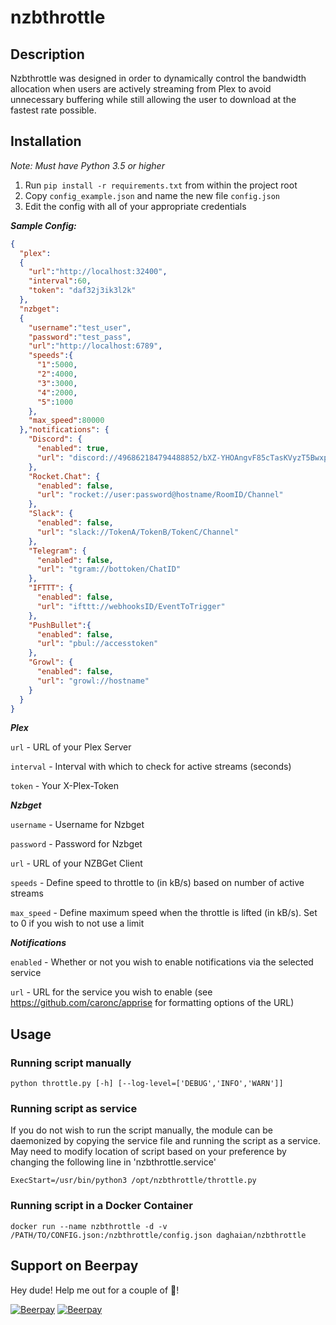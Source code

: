 # nzbthrottle


## Description
Nzbthrottle was designed in order to dynamically control the bandwidth allocation when users are actively streaming from Plex to avoid unnecessary buffering while still allowing the user to download at the fastest rate possible.

## Installation

*Note: Must have Python 3.5 or higher*

1. Run ```pip install -r requirements.txt``` from within the project root
2. Copy ```config_example.json``` and name the new file ```config.json```
3. Edit the config with all of your appropriate credentials

***Sample Config:***

```json
{
  "plex":
  {
    "url":"http://localhost:32400",
    "interval":60,
    "token": "daf32j3ik3l2k"
  },
  "nzbget":
  {
    "username":"test_user",
    "password":"test_pass",
    "url":"http://localhost:6789",
    "speeds":{
      "1":5000,
      "2":4000,
      "3":3000,
      "4":2000,
      "5":1000
    },
    "max_speed":80000
  },"notifications": {
    "Discord": {
      "enabled": true,
      "url": "discord://496862184794488852/bXZ-YHOAngvF85cTasKVyzT5BwxpSMZiZPKcSA64ppRzHcx61UHbIyoubM7kQ8zNnlyn"
    },
    "Rocket.Chat": {
      "enabled": false,
      "url": "rocket://user:password@hostname/RoomID/Channel"
    },
    "Slack": {
      "enabled": false,
      "url": "slack://TokenA/TokenB/TokenC/Channel"
    },
    "Telegram": {
      "enabled": false,
      "url": "tgram://bottoken/ChatID"
    },
    "IFTTT": {
      "enabled": false,
      "url": "ifttt://webhooksID/EventToTrigger"
    },
    "PushBullet":{
      "enabled": false,
      "url": "pbul://accesstoken"
    },
    "Growl": {
      "enabled": false,
      "url": "growl://hostname"
    }
  }
}
```

***Plex***

```url``` - URL of your Plex Server

```interval``` - Interval with which to check for active streams (seconds)

```token``` - Your X-Plex-Token

***Nzbget***

```username``` - Username for Nzbget

```password``` - Password for Nzbget

```url``` - URL of your NZBGet Client

```speeds``` - Define speed to throttle to (in kB/s) based on number of active streams

```max_speed``` - Define maximum speed when the throttle is lifted (in kB/s). Set to 0 if you wish to not use a limit

***Notifications***

```enabled``` - Whether or not you wish to enable notifications via the selected service

```url``` - URL for the service you wish to enable (see https://github.com/caronc/apprise for formatting options of the URL)

## Usage

### Running script manually ###
```python throttle.py [-h] [--log-level=['DEBUG','INFO','WARN']]```

### Running script as service ###
If you do not wish to run the script manually, the module can be daemonized by copying the service file and running the script as a service. May need to modify location of script based on your preference by changing the following line in 'nzbthrottle.service' 
```
ExecStart=/usr/bin/python3 /opt/nzbthrottle/throttle.py
```

### Running script in a Docker Container ###
```
docker run --name nzbthrottle -d -v /PATH/TO/CONFIG.json:/nzbthrottle/config.json daghaian/nzbthrottle
```

## Support on Beerpay
Hey dude! Help me out for a couple of :beers:!

[![Beerpay](https://beerpay.io/daghaian/nzbthrottle/badge.svg?style=beer-square)](https://beerpay.io/daghaian/nzbthrottle)  [![Beerpay](https://beerpay.io/daghaian/nzbthrottle/make-wish.svg?style=flat-square)](https://beerpay.io/daghaian/nzbthrottle?focus=wish)